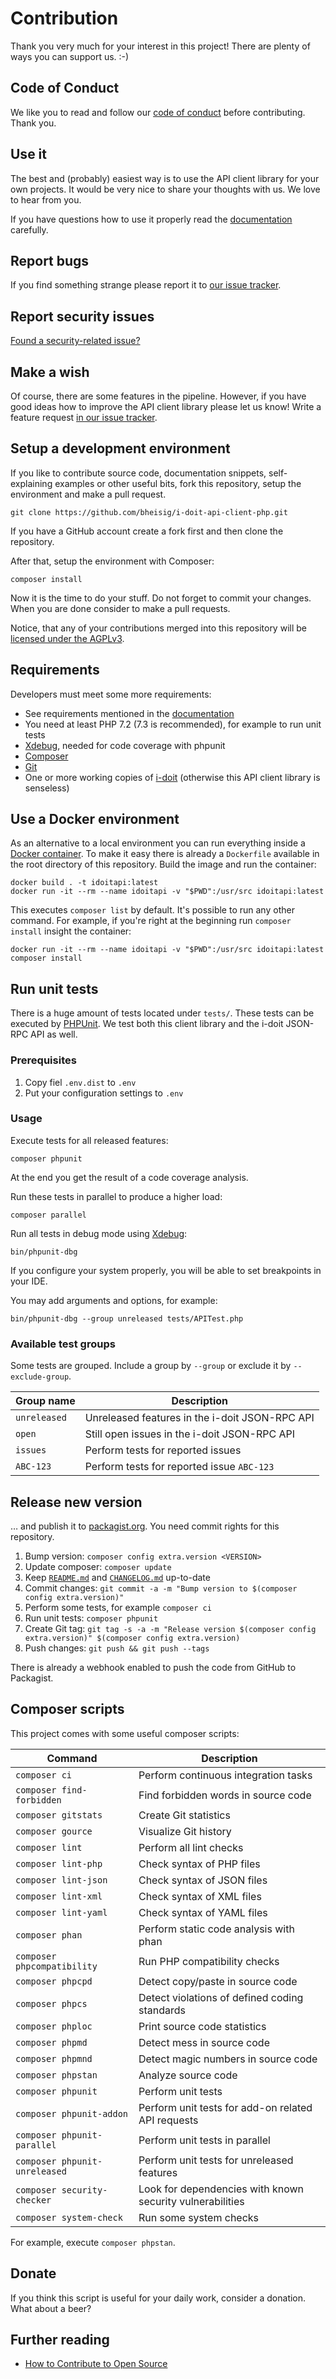 # Contribution

Thank you very much for your interest in this project! There are plenty of ways you can support us. :-)

## Code of Conduct

We like you to read and follow our [code of conduct](CODE_OF_CONDUCT.md) before contributing. Thank you.

## Use it

The best and (probably) easiest way is to use the API client library for your own projects. It would be very nice to share your thoughts with us. We love to hear from you.

If you have questions how to use it properly read the [documentation](README.md) carefully.

## Report bugs

If you find something strange please report it to [our issue tracker](https://github.com/bheisig/i-doit-api-client-php/issues).

## Report security issues

[Found a security-related issue?](SECURITY.md)

## Make a wish

Of course, there are some features in the pipeline. However, if you have good ideas how to improve the API client library please let us know! Write a feature request [in our issue tracker](https://github.com/bheisig/i-doit-api-client-php/issues).

## Setup a development environment

If you like to contribute source code, documentation snippets, self-explaining examples or other useful bits, fork this repository, setup the environment and make a pull request.

~~~ {.bash}
git clone https://github.com/bheisig/i-doit-api-client-php.git
~~~

If you have a GitHub account create a fork first and then clone the repository.

After that, setup the environment with Composer:

~~~ {.bash}
composer install
~~~

Now it is the time to do your stuff. Do not forget to commit your changes. When you are done consider to make a pull requests.

Notice, that any of your contributions merged into this repository will be [licensed under the AGPLv3](LICENSE).

## Requirements

Developers must meet some more requirements:

-   See requirements mentioned in the [documentation](README.md)
-   You need at least PHP 7.2 (7.3 is recommended), for example to run unit tests
-   [Xdebug](https://xdebug.org/), needed for code coverage with phpunit
-   [Composer](https://getcomposer.org/)
-   [Git](https://git-scm.com/)
-   One or more working copies of [i-doit](https://i-doit.com/) (otherwise this API client library is senseless)

## Use a Docker environment

As an alternative to a local environment you can run everything inside a [Docker container](https://docker.com/). To make it easy there is already a `Dockerfile` available in the root directory of this repository. Build the image and run the container:

~~~ {.bash}
docker build . -t idoitapi:latest
docker run -it --rm --name idoitapi -v "$PWD":/usr/src idoitapi:latest
~~~

This executes `composer list` by default. It's possible to run any other command. For example, if you're right at the beginning run `composer install` insight the container:

~~~ {.bash}
docker run -it --rm --name idoitapi -v "$PWD":/usr/src idoitapi:latest composer install
~~~

## Run unit tests

There is a huge amount of tests located under `tests/`. These tests can be executed by [PHPUnit](https://phpunit.de/). We test both this client library and the i-doit JSON-RPC API as well.

### Prerequisites

1.  Copy fiel `.env.dist` to `.env`
2.  Put your configuration settings to `.env`

### Usage

Execute tests for all released features:

~~~ {.bash}
composer phpunit
~~~

At the end you get the result of a code coverage analysis.

Run these tests in parallel to produce a higher load:

~~~ {.bash}
composer parallel
~~~

Run all tests in debug mode using [Xdebug](https://xdebug.org/):

~~~ {.bash}
bin/phpunit-dbg
~~~

If you configure your system properly, you will be able to set breakpoints in your IDE.

You may add arguments and options, for example:

~~~ {.bash}
bin/phpunit-dbg --group unreleased tests/APITest.php
~~~

### Available test groups

Some tests are grouped. Include a group by `--group` or exclude it by `--exclude-group`.

| Group name    | Description                                       |
| ------------- | ------------------------------------------------- |
| `unreleased`  | Unreleased features in the i-doit JSON-RPC API    |
| `open`        | Still open issues in the i-doit JSON-RPC API      |
| `issues`      | Perform tests for reported issues                 |
| `ABC-123`     | Perform tests for reported issue `ABC-123`        |

## Release new version

… and publish it to [packagist.org](https://packagist.org/packages/bheisig/idoitapi). You need commit rights for this repository.

1.  Bump version: `composer config extra.version <VERSION>`
2.  Update composer: `composer update`
3.  Keep [`README.md`](README.md) and [`CHANGELOG.md`](CHANGELOG.md) up-to-date
4.  Commit changes: `git commit -a -m "Bump version to $(composer config extra.version)"`
5.  Perform some tests, for example `composer ci`
6.  Run unit tests: `composer phpunit`
7.  Create Git tag: `git tag -s -a -m "Release version $(composer config extra.version)" $(composer config extra.version)`
8.  Push changes: `git push && git push --tags`

There is already a webhook enabled to push the code from GitHub to Packagist.

## Composer scripts

This project comes with some useful composer scripts:

| Command                       | Description                                               |
| ----------------------------- | --------------------------------------------------------- |
| `composer ci`                 | Perform continuous integration tasks                      |
| `composer find-forbidden`     | Find forbidden words in source code                       |
| `composer gitstats`           | Create Git statistics                                     |
| `composer gource`             | Visualize Git history                                     |
| `composer lint`               | Perform all lint checks                                   |
| `composer lint-php`           | Check syntax of PHP files                                 |
| `composer lint-json`          | Check syntax of JSON files                                |
| `composer lint-xml`           | Check syntax of XML files                                 |
| `composer lint-yaml`          | Check syntax of YAML files                                |
| `composer phan`               | Perform static code analysis with phan                    |
| `composer phpcompatibility`   | Run PHP compatibility checks                              |
| `composer phpcpd`             | Detect copy/paste in source code                          |
| `composer phpcs`              | Detect violations of defined coding standards             |
| `composer phploc`             | Print source code statistics                              |
| `composer phpmd`              | Detect mess in source code                                |
| `composer phpmnd`             | Detect magic numbers in source code                       |
| `composer phpstan`            | Analyze source code                                       |
| `composer phpunit`            | Perform unit tests                                        |
| `composer phpunit-addon`      | Perform unit tests for add-on related API requests        |
| `composer phpunit-parallel`   | Perform unit tests in parallel                            |
| `composer phpunit-unreleased` | Perform unit tests for unreleased features                |
| `composer security-checker`   | Look for dependencies with known security vulnerabilities |
| `composer system-check`       | Run some system checks                                    |

For example, execute `composer phpstan`.

## Donate

If you think this script is useful for your daily work, consider a donation. What about a beer?

## Further reading

-   [How to Contribute to Open Source](https://opensource.guide/how-to-contribute/)
